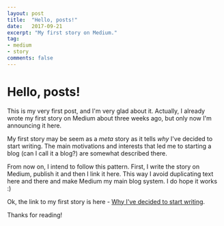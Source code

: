 ```yaml
---
layout: post
title:  "Hello, posts!"
date:   2017-09-21
excerpt: "My first story on Medium."
tag:
- medium
- story
comments: false
---
```


# Hello, posts!

This is my very first post, and I'm very glad about it. Actually, I already wrote
my first story on Medium about three weeks ago, but only now I'm announcing it
here.

My first story may be seem as a _meta_ story as it tells _why_ I've decided
to start writing. The main motivations and interests that led me to starting a
blog (can I call it a blog?) are somewhat described there.

From now on, I intend to follow this pattern. First, I write the story on Medium,
publish it and then I link it here. This way I avoid duplicating text here and
there and make Medium my main blog system. I do hope it works :)

Ok, the link to my first story is here - [Why I've decided to start writing](https://medium.com/@kazukiyokoyama/why-ive-decided-to-start-writing-af861576642a).

Thanks for reading!
